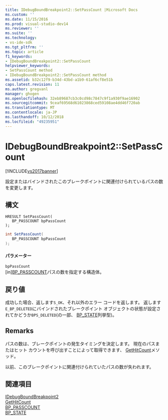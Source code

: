 ```yaml
---
title: IDebugBoundBreakpoint2::SetPassCount |Microsoft Docs
ms.custom: ''
ms.date: 11/15/2016
ms.prod: visual-studio-dev14
ms.reviewer: ''
ms.suite: ''
ms.technology:
- vs-ide-sdk
ms.tgt_pltfrm: ''
ms.topic: article
f1_keywords:
- IDebugBoundBreakpoint2::SetPassCount
helpviewer_keywords:
- SetPassCount method
- IDebugBoundBreakpoint2::SetPassCount method
ms.assetid: b32c12f9-b34d-43bd-a1b9-61af6cf8e51b
caps.latest.revision: 11
ms.author: gregvanl
manager: ghogen
ms.openlocfilehash: 32eb89687cb3c0cd98c7847c9f1a930f9ae16902
ms.sourcegitcommit: 9ceaf69568d61023868ced59108ae4dd46f720ab
ms.translationtype: MT
ms.contentlocale: ja-JP
ms.lasthandoff: 10/12/2018
ms.locfileid: "49235951"
---
```

# <a name="idebugboundbreakpoint2setpasscount"></a>IDebugBoundBreakpoint2::SetPassCount
[!INCLUDE[vs2017banner](../../../includes/vs2017banner.md)]

設定またはバインドされたこのブレークポイントに関連付けられているパスの数を変更します。  
  
## <a name="syntax"></a>構文  
  
```cpp#  
HRESULT SetPassCount(   
   BP_PASSCOUNT bpPassCount  
);  
```  
  
```csharp  
int SetPassCount(   
   BP_PASSCOUNT bpPassCount  
);  
```  
  
#### <a name="parameters"></a>パラメーター  
 `bpPassCount`  
 [in][BP_PASSCOUNT](../../../extensibility/debugger/reference/bp-passcount.md)パスの数を指定する構造体。  
  
## <a name="return-value"></a>戻り値  
 成功した場合、返します`S_OK`、それ以外のエラー コードを返します。 返します`E_BP_DELETED`にバインドされたブレークポイント オブジェクトの状態が設定されてかどうか`BPS_DELETED`(の一部、 [BP_STATE](../../../extensibility/debugger/reference/bp-state.md)列挙型)。  
  
## <a name="remarks"></a>Remarks  
 パスの数は、ブレークポイントの発生タイミングを決定します。 現在のパスまたはヒット カウントを呼び出すことによって取得できます、 [GetHitCount](../../../extensibility/debugger/reference/idebugboundbreakpoint2-gethitcount.md)メソッド。  
  
 以前、このブレークポイントに関連付けられていたパスの数が失われます。  
  
## <a name="see-also"></a>関連項目  
 [IDebugBoundBreakpoint2](../../../extensibility/debugger/reference/idebugboundbreakpoint2.md)   
 [GetHitCount](../../../extensibility/debugger/reference/idebugboundbreakpoint2-gethitcount.md)   
 [BP_PASSCOUNT](../../../extensibility/debugger/reference/bp-passcount.md)   
 [BP_STATE](../../../extensibility/debugger/reference/bp-state.md)

